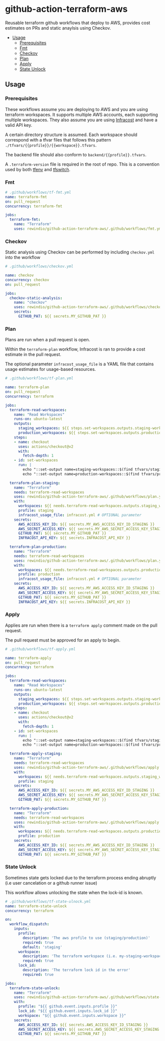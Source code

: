 # github-action-terraform-aws

Reusable terraform github workflows that deploy to AWS, provides cost estimates on PRs and static anaylsis using Checkov.

<!-- BEGIN mktoc -->
- [Usage](#usage)
  - [Prerequisites](#prerequisites)
  - [Fmt](#fmt)
  - [Checkov](#checkov)
  - [Plan](#plan)
  - [Apply](#apply)
  - [State Unlock](#state-unlock)
<!-- END mktoc -->

## Usage

### Prerequisites

These workflows assume you are deploying to AWS and you are using terraform workspaces. It supports multiple AWS accounts, each supporting multiple workspaces. They also assume you are using [Infracost](https://www.infracost.io/) and have a valid API key.

A certain directory structure is assumed. Each workspace should correspond with a tfvar files that follows this pattern `./tfvars/{{profile}}/{{workspace}}.tfvars`.

The backend file should also conform to `backend/{{profile}}.tfvars`.

A `.terraform-version` file is required in the root of repo. This is a convention used by both [tfenv](https://github.com/tfutils/tfenv) and [tfswitch](https://github.com/warrensbox/terraform-switcher).

### Fmt


```yaml
# .github/workflows/tf-fmt.yml
name: terraform-fmt
on: pull_request
concurrency: terraform-fmt

jobs:
  terraform-fmt:
    name: "Terraform"
    uses: rewindio/github-action-terraform-aws/.github/workflows/fmt.yml@v1
```

### Checkov

Static analysis using Checkov can be performed by including `checkov.yml` into the workflow

```yaml
# .github/workflows/checkov.yml

name: checkov
concurrency: checkov
on: pull_request

jobs:
  checkov-static-analysis:
    name: "checkov"
    uses: rewindio/github-action-terraform-aws/.github/workflows/checkov.yml@v1
    secrets:
      GITHUB_PAT: ${{ secrets.MY_GITHUB_PAT }}
```

### Plan

Plans are run when a pull request is open.

Within the `terraform-plan` workflow, Infracost is ran to provide a cost estimate in the pull request.

The optional parameter `infracost_usage_file` is a YAML file that contains usage estimates for usage-based resources.


```yaml
# .github/workflows/tf-plan.yml

name: terraform-plan
on: pull_request
concurrency: terraform

jobs:
  terraform-read-workspaces:
    name: "Read Workspaces"
    runs-on: ubuntu-latest
    outputs:
      staging_workspaces: ${{ steps.set-workspaces.outputs.staging-workspaces }}
      production_workspaces: ${{ steps.set-workspaces.outputs.production-workspaces }}
    steps:
    - name: checkout
      uses: actions/checkout@v2
      with:
        fetch-depth: 1
    - id: set-workspaces
      run: |
        echo "::set-output name=staging-workspaces::$(find tfvars/staging -name "*.tfvars" -not -type d -exec basename {} \; | cut -d '.' -f1  | jq -R . | jq -cs)"
        echo "::set-output name=production-workspaces::$(find tfvars/production -name "*.tfvars" -not -type d -exec basename {} \; | cut -d '.' -f1  | jq -R . | jq -cs)"

  terraform-plan-staging:
    name: "Terraform"
    needs: terraform-read-workspaces
    uses: rewindio/github-action-terraform-aws/.github/workflows/plan.yml@v1
    with:
      workspaces: ${{ needs.terraform-read-workspaces.outputs.staging_workspaces }}
      profile: staging
      infracost_usage_file: infracost.yml # OPTIONAL parameter
    secrets:
      AWS_ACCESS_KEY_ID: ${{ secrets.MY_AWS_ACCESS_KEY_ID_STAGING }}
      AWS_SECRET_ACCESS_KEY: ${{ secrets.MY_AWS_SECRET_ACCESS_KEY_STAGING }}
      GITHUB_PAT: ${{ secrets.MY_GITHUB_PAT }}
      INFRACOST_API_KEY: ${{ secrets.INFRACOST_API_KEY }}

  terraform-plan-production:
    name: "Terraform"
    needs: terraform-read-workspaces
    uses: rewindio/github-action-terraform-aws/.github/workflows/plan.yml@v1
    with:
      workspaces: ${{ needs.terraform-read-workspaces.outputs.production_workspaces }}
      profile: production
      infracost_usage_file: infracost.yml # OPTIONAL parameter
    secrets:
      AWS_ACCESS_KEY_ID: ${{ secrets.MY_AWS_ACCESS_KEY_ID_STAGING }}
      AWS_SECRET_ACCESS_KEY: ${{ secrets.MY_AWS_SECRET_ACCESS_KEY_STAGING }}
      GITHUB_PAT: ${{ secrets.MY_GITHUB_PAT }}
      INFRACOST_API_KEY: ${{ secrets.INFRACOST_API_KEY }}
```

### Apply

Applies are run when there is a `terraform apply` comment made on the pull request.

The pull request must be approved for an apply to begin.

```yaml
# .github/workflows/tf-apply.yml

name: terraform-apply
on: pull_request
concurrency: terraform

jobs:
  terraform-read-workspaces:
    name: "Read Workspaces"
    runs-on: ubuntu-latest
    outputs:
      staging_workspaces: ${{ steps.set-workspaces.outputs.staging-workspaces }}
      production_workspaces: ${{ steps.set-workspaces.outputs.production-workspaces }}
    steps:
    - name: checkout
      uses: actions/checkout@v2
      with:
        fetch-depth: 1
    - id: set-workspaces
      run: |
        echo "::set-output name=staging-workspaces::$(find tfvars/staging -name "*.tfvars" -not -type d -exec basename {} \; | cut -d '.' -f1  | jq -R . | jq -cs)"
        echo "::set-output name=production-workspaces::$(find tfvars/production -name "*.tfvars" -not -type d -exec basename {} \; | cut -d '.' -f1  | jq -R . | jq -cs)"

  terraform-apply-staging:
    name: "Terraform"
    needs: terraform-read-workspaces
    uses: rewindio/github-action-terraform-aws/.github/workflows/apply.yml@v1
    with:
      workspaces: ${{ needs.terraform-read-workspaces.outputs.staging_workspaces }}
      profile: staging
    secrets:
      AWS_ACCESS_KEY_ID: ${{ secrets.MY_AWS_ACCESS_KEY_ID_STAGING }}
      AWS_SECRET_ACCESS_KEY: ${{ secrets.MY_AWS_SECRET_ACCESS_KEY_STAGING }}
      GITHUB_PAT: ${{ secrets.MY_GITHUB_PAT }}

  terraform-apply-production:
    name: "Terraform"
    needs: terraform-read-workspaces
    uses: rewindio/github-action-terraform-aws/.github/workflows/apply.yml@v1
    with:
      workspaces: ${{ needs.terraform-read-workspaces.outputs.production_workspaces }}
      profile: production
    secrets:
      AWS_ACCESS_KEY_ID: ${{ secrets.MY_AWS_ACCESS_KEY_ID_STAGING }}
      AWS_SECRET_ACCESS_KEY: ${{ secrets.MY_AWS_SECRET_ACCESS_KEY_STAGING }}
      GITHUB_PAT: ${{ secrets.MY_GITHUB_PAT }}

```

### State Unlock

Sometimes state gets locked due to the terraform process ending abruptly (i.e user cancelation or a github runner issue)

This workflow allows unlocking the state when the lock-id is known.

```yaml
# .github/workflows/tf-state-ulnock.yml
name: terraform-state-unlock
concurrency: terraform

on: 
  workflow_dispatch:
    inputs:
      profile:
        description: 'The aws profile to use (staging/production)' 
        required: true
        default: 'staging'
      workspace:
        description: 'The terraform workspace (i.e. my-staging-workspace)' 
        required: true
      lock_id:
        description: 'The terraform lock id in the error' 
        required: true

jobs:
  terraform-state-unlock:
    name: "Terraform"
    uses: rewindio/github-action-terraform-aws/.github/workflows/state-unlock.yml@state-unlock
    with:
      profile: "${{ github.event.inputs.profile }}"
      lock_id: "${{ github.event.inputs.lock_id }}"
      workspace: "${{ github.event.inputs.workspace }}"
    secrets:
      AWS_ACCESS_KEY_ID: ${{ secrets.AWS_ACCESS_KEY_ID_STAGING }}
      AWS_SECRET_ACCESS_KEY: ${{ secrets.AWS_SECRET_ACCESS_KEY_STAGING }}
      GITHUB_PAT: ${{ secrets.MY_GITHUB_PAT }}
```

